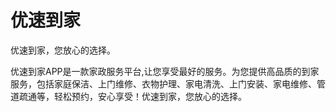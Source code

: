 # 优速到家
优速到家，您放心的选择。

优速到家APP是一款家政服务平台,让您享受最好的服务。为您提供高品质的到家服务，包括家庭保洁、上门维修、衣物护理、家电清洗、上门安装、家电维修、管道疏通等，轻松预约，安心享受！优速到家，您放心的选择。
